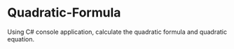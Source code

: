 # Quadratic-Formula
Using C# console application, calculate the quadratic formula and quadratic equation.
